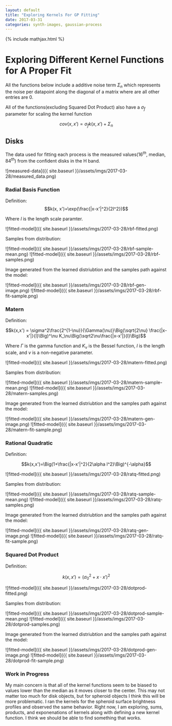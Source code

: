 ```yaml
---
layout: default
title: "Exploring Kernels For GP Fitting"
date: 2017-03-31
categories: synth-images, gaussian-process
---
```


{% include mathjax.html %}

# Exploring Different Kernel Functions for A Proper Fit

All the functions below include a additive noise term ${\Sigma_n}$ which represents the noise per datapoint along the diagonal of a matrix where are all other entries are 0. 

All of the functions(excluding Squared Dot Product) also have a $\sigma_f$ parameter for scaling the kernel function 

$$cov(x,x') = \sigma_fk(x, x') + \Sigma_n$$

## Disks

The data used for fitting each process is the measured values($16^{th}$, median, $84^{th}$) from the confident disks in the H band.

![measured-data]({{ site.baseurl }}/assets/imgs/2017-03-28/measured_data.png)

### Radial Basis Function

Definition:
$$k(x, x')=\exp(\frac{|x-x'|^2}{2l^2})$$

Where $l$ is the length scale paramter.

![fitted-model]({{ site.baseurl }}/assets/imgs/2017-03-28/rbf-fitted.png)

Samples from distribution:

![fitted-model]({{ site.baseurl }}/assets/imgs/2017-03-28/rbf-sample-mean.png) ![fitted-model]({{ site.baseurl }}/assets/imgs/2017-03-28/rbf-samples.png)


Image generated from  the learned distriubtion and the samples path against the model:

![fitted-model]({{ site.baseurl }}/assets/imgs/2017-03-28/rbf-gen-image.png) ![fitted-model]({{ site.baseurl }}/assets/imgs/2017-03-28/rbf-fit-sample.png)


### Matern

Definition:

$$k(x,x') = \sigma^2\frac{2^{1-\nu}}{\Gamma(\nu)}\Big(\sqrt{2\nu}
\frac{|x-x'|}{l}\Big)^\nu K_\nu\Big(\sqrt2\nu\frac{|x-x'|}{l}\Big)$$

Where $\Gamma$ is the gamma function and $K_\nu$ is the Bessel function,  $l$ is the length scale, and $\nu$ is a non-negative parameter.

![fitted-model]({{ site.baseurl }}/assets/imgs/2017-03-28/matern-fitted.png)

Samples from distribution:

![fitted-model]({{ site.baseurl }}/assets/imgs/2017-03-28/matern-sample-mean.png) ![fitted-model]({{ site.baseurl }}/assets/imgs/2017-03-28/matern-samples.png)


Image generated from  the learned distriubtion and the samples path against the model:

![fitted-model]({{ site.baseurl }}/assets/imgs/2017-03-28/matern-gen-image.png) ![fitted-model]({{ site.baseurl }}/assets/imgs/2017-03-28/matern-fit-sample.png)

### Rational Quadratic

Definition:

$$k(x,x')=\Big(1+\frac{|x-x'|^2}{2\alpha l^2}\Big)^{-\alpha}$$



![fitted-model]({{ site.baseurl }}/assets/imgs/2017-03-28/ratq-fitted.png)

Samples from distribution:

![fitted-model]({{ site.baseurl }}/assets/imgs/2017-03-28/ratq-sample-mean.png) ![fitted-model]({{ site.baseurl }}/assets/imgs/2017-03-28/ratq-samples.png)


Image generated from  the learned distriubtion and the samples path against the model:

![fitted-model]({{ site.baseurl }}/assets/imgs/2017-03-28/ratq-gen-image.png) ![fitted-model]({{ site.baseurl }}/assets/imgs/2017-03-28/ratq-fit-sample.png)

### Squared Dot Product

Definition:

$$k(x, x')=(\sigma_0^2+ x \cdot x')^2$$


![fitted-model]({{ site.baseurl }}/assets/imgs/2017-03-28/dotprod-fitted.png)

Samples from distribution:

![fitted-model]({{ site.baseurl }}/assets/imgs/2017-03-28/dotprod-sample-mean.png) ![fitted-model]({{ site.baseurl }}/assets/imgs/2017-03-28/dotprod-samples.png)


Image generated from  the learned distriubtion and the samples path against the model:

![fitted-model]({{ site.baseurl }}/assets/imgs/2017-03-28/dotprod-gen-image.png) ![fitted-model]({{ site.baseurl }}/assets/imgs/2017-03-28/dotprod-fit-sample.png)

### Work in Progress

My main concern is that all of the kernel functions seem to be biased to values lower than the median as it moves closer to the center. This may not matter too much for disk objects, but for spheroid objects I think this will be more problematic. I ran the kernels for the spheroid surface brightness profiles and observed the same behavior. Right now, I am exploring, sums, products, and exponenations of kernels along with defining a new kernel function. I think we should be able to find something that works. 

